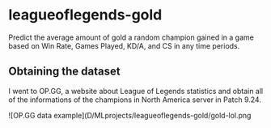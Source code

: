 # leagueoflegends-gold
Predict the average amount of gold a random champion gained in a game based on Win Rate, Games Played, KD/A, and CS in any time periods.

## Obtaining the dataset
I went to OP.GG, a website about League of Legends statistics and obtain all of the informations of the champions in North America server in Patch 9.24.

![OP.GG data example](D/MLprojects/leagueoflegends-gold/gold-lol.png
